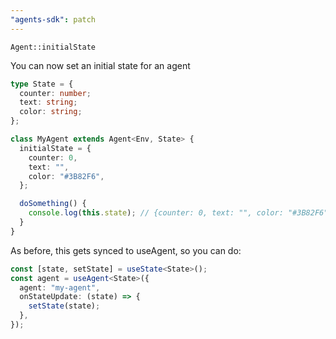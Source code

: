 ```yaml
---
"agents-sdk": patch
---
```


`Agent::initialState`

You can now set an initial state for an agent

```ts
type State = {
  counter: number;
  text: string;
  color: string;
};

class MyAgent extends Agent<Env, State> {
  initialState = {
    counter: 0,
    text: "",
    color: "#3B82F6",
  };

  doSomething() {
    console.log(this.state); // {counter: 0, text: "", color: "#3B82F6"}, if you haven't set the state yet
  }
}
```

As before, this gets synced to useAgent, so you can do:

```ts
const [state, setState] = useState<State>();
const agent = useAgent<State>({
  agent: "my-agent",
  onStateUpdate: (state) => {
    setState(state);
  },
});
```
